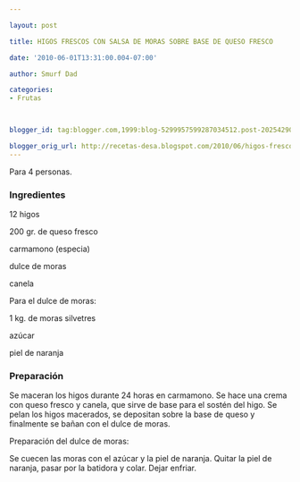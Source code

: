 ```yaml
---

layout: post

title: HIGOS FRESCOS CON SALSA DE MORAS SOBRE BASE DE QUESO FRESCO

date: '2010-06-01T13:31:00.004-07:00'

author: Smurf Dad

categories:
- Frutas



blogger_id: tag:blogger.com,1999:blog-5299957599287034512.post-2025429010626238693

blogger_orig_url: http://recetas-desa.blogspot.com/2010/06/higos-frescos-con-salsa-de-moras-sobre.html
---
```


Para 4 personas.

<h3>Ingredientes</h3>

12 higos

200 gr. de queso fresco

carmamono (especia)

dulce de moras

canela

Para el dulce de moras:

1 kg. de moras silvetres

azúcar

piel de naranja

<h3>Preparación</h3>

Se maceran los higos durante 24 horas en carmamono. Se hace una crema con queso fresco y canela, que sirve de base para el sostén del higo. Se pelan los higos macerados, se depositan sobre la base de queso y finalmente se bañan con el dulce de moras.

Preparación del dulce de moras:

Se cuecen las moras con el azúcar y la piel de naranja. Quitar la piel de naranja, pasar por la batidora y colar. Dejar enfriar.